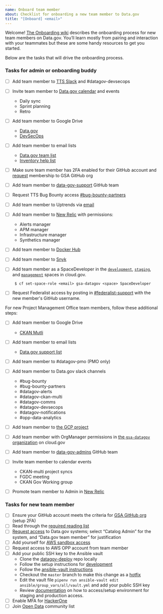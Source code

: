 ```yaml
---
name: Onboard team member
about: Checklist for onboarding a new team member to Data.gov
title: "[Onboard] <email>"
---
```

Welcome! [The Onboarding wiki](https://github.com/GSA/datagov-deploy/wiki/Onboarding-Offboarding) describes the onboarding process for new team members on Data.gov. You’ll learn mostly from pairing and interaction with your teammates but these are some handy resources to get you started.

Below are the tasks that will drive the onboarding process.


### Tasks for admin or onboarding buddy

- [ ] Add team member to [TTS Slack](https://handbook.18f.gov/slack/#tts-staff) and #datagov-devsecops
- [ ] Invite team member to [Data.gov calendar](https://calendar.google.com/calendar/r/settings/calendar/Z3NhLmdvdl9zcjZ0NG52YjRhOTNjNnNzdHRxYXAzbjZtMEBncm91cC5jYWxlbmRhci5nb29nbGUuY29t) and events
  - Daily sync
  - Sprint planning
  - Retro
- [ ] Add team member to Google Drive
  - [Data.gov](https://drive.google.com/drive/folders/0AMRwhrSyJ5R4Uk9PVA)
  - [DevSecOps](https://drive.google.com/drive/folders/1Ac1dUmzTLTsDv8A8TSyLzrXo1a7hm4NF)
- [ ] Add team member to email lists
  - [Data.gov team list](https://groups.google.com/a/gsa.gov/forum/#!forum/datagovhelp)
  - [Inventory help list](https://groups.google.com/a/gsa.gov/forum/#!forum/inventory-help)
- [ ] Make sure team member has 2FA enabled for their GitHub account and [request](https://github.com/GSA/GitHub-Administration/blob/master/README.md#requesting-access-to-the-gsa-organization) membership to GSA GitHub org
- [ ] Add team member to [data-gov-support](https://github.com/orgs/GSA/teams/data-gov-support/members) GitHub team
- [ ] Request TTS Bug Bounty access [#bug-bounty-partners](https://gsa-tts.slack.com/messages/C5JQCD9PH)
- [ ] Add team member to Uptrends via [email](https://docs.google.com/spreadsheets/d/1Z9Zpr1mpx-65i_fH2VTbVofPtidpLZs5cnkO0Jz53Vc/edit#gid=0)
- [ ] Add team member to [New Relic](https://newrelic.com) with permissions:
  - Alerts manager
  - APM manager
  - Infrastructure manager
  - Synthetics manager
- [ ] Add team member to [Docker Hub](https://cloud.docker.com/orgs/datagov/teams)
- [ ] Add team member to [Snyk](https://app.snyk.io/org/data.gov/manage/members)
- [ ] Add team member as a SpaceDeveloper in the [`development`](https://dashboard.fr.cloud.gov/cloud-foundry/2oBn9LBurIXUNpfmtZCQTCHnxUM/organizations/90047c5d-337f-4802-bd48-2149a4265040/spaces/eab3d327-7d9f-423b-9838-753c26fdb5a0/users), [`staging`](https://dashboard.fr.cloud.gov/cloud-foundry/2oBn9LBurIXUNpfmtZCQTCHnxUM/organizations/90047c5d-337f-4802-bd48-2149a4265040/spaces/3e692cdd-6d26-41ea-9698-04903dc3f742/users), and [`management`](https://dashboard.fr.cloud.gov/cloud-foundry/2oBn9LBurIXUNpfmtZCQTCHnxUM/organizations/90047c5d-337f-4802-bd48-2149a4265040/spaces/9a1db116-0180-42be-8ffa-7944dcf6bf50/summary) spaces in cloud.gov.

       $ cf set-space-role <email> gsa-datagov <space> SpaceDeveloper

- [ ] Request Federalist access by posting in [#federalist-support](https://gsa-tts.slack.com/archives/C1NUUGTT5) with the new member's GitHub username.

For new Project Management Office team members, follow these additional steps:

- [ ] Add team member to Google Drive
  - [CKAN Mutli](https://drive.google.com/drive/folders/0ALb0g1S27SJPUk9PVA)
- [ ] Add team member to email lists
  - [Data.gov support list](https://groups.google.com/a/gsa.gov/forum/#!forum/datagov)
- [ ] Add team member to #datagov-pmo (PMO only)
- [ ] Add team member to Data.gov slack channels
  - #bug-bounty
  - #bug-bounty-partners
  - #datagov-alerts
  - #datagov-ckan-multi
  - #datagov-comms
  - #datagov-devsecops
  - #datagov-notifications
  - #opp-data-analytics
- [ ] Add team member to [the GCP project](https://console.cloud.google.com/iam-admin/iam?project=tts-datagov)
- [ ] Add team member with OrgManager permissions in [the `gsa-datagov` organization](https://dashboard.fr.cloud.gov/cloud-foundry/2oBn9LBurIXUNpfmtZCQTCHnxUM/organizations/90047c5d-337f-4802-bd48-2149a4265040/users) on cloud.gov
- [ ] Add team member to [data-gov-admins](https://github.com/orgs/GSA/teams/data-gov-admin/members) GitHub team
- [ ] Invite team member to calendar events
  - CKAN-multi project syncs
  - FGDC meeting
  - CKAN Gov Working group
- [ ] Promote team member to Admin in [New Relic](https://newrelic.com)


### Tasks for new team member

- [ ] Ensure your GitHub account meets the criteria for [GSA GitHub org](https://github.com/GSA/GitHub-Administration/blob/master/README.md) (setup 2FA)
- [ ] Read through the [required reading list](https://github.com/GSA/datagov-deploy/wiki/Onboarding-Offboarding#required-reading-list)
- [ ] [Request access](https://docs.google.com/forms/d/e/1FAIpQLSetStmwqrbMWDz_WIlh1trjhP0PFCjKXHzshsJveYmtIvlG2Q/viewform) to Data.gov systems; select “Catalog Admin” for the system, and “Data.gov team member” for justification
- [ ] Add yourself for [AWS sandbox access](https://github.com/GSA/datagov-infrastructure-live/tree/master/iam#new-users)
- [ ] Request access to AWS OPP account from team member
- [ ] Add your public SSH key to the Ansible vault
  - Clone the [datagov-deploy](https://github.com/GSA/datagov-deploy) repo
    locally
  - Follow the setup instructions for [development](https://github.com/GSA/datagov-deploy/blob/develop/README.md#development)
  - Follow the [ansible-vault instructions](https://github.com/GSA/datagov-deploy#editing-vault-secrets)
  - Checkout the `master` branch to make this change as a [hotfix](https://github.com/GSA/datagov-deploy/blob/develop/CONTRIBUTING.md#hotfixes)
  - Edit the vault file `pipenv run ansible-vault edit ansible/group_vars/all/vault.yml` and add your public SSH key
  - Review [documentation](https://github.com/GSA/datagov-deploy/wiki/gsa-vpn) on how to access/setup environment for staging and production access.
- [ ] Enable MFA for [HackerOne](https://hackerone.com/settings/auth)
- [ ] Join [Open Data](https://digital.gov/communities/open-data/) community list
